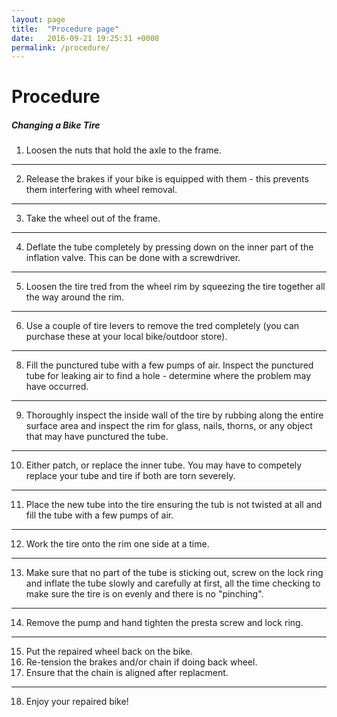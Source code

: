 ```yaml
---
layout: page
title:  "Procedure page"
date:   2016-09-21 19:25:31 +0000
permalink: /procedure/
---
```


# Procedure

##### Changing a Bike Tire
1. Loosen the nuts that hold the axle to the frame.
---
2. Release the brakes if your bike is equipped with them - this prevents them interfering with wheel removal.
---
3. Take the wheel out of the frame.
---
4. Deflate the tube completely by pressing down on the inner part of the inflation valve. This can be done with a screwdriver. 
---
5. Loosen the tire tred from the wheel rim by squeezing the tire together all the way around the rim.
---
6. Use a couple of tire levers to remove the tred completely (you can purchase these at your local bike/outdoor store).
---
8. Fill the punctured tube with a few pumps of air. Inspect the punctured tube for leaking air to find a hole - determine where the problem may have occurred.
---
9. Thoroughly inspect the inside wall of the tire by rubbing along the entire surface area and inspect the rim for glass, nails, thorns, or any object that may have punctured the tube.
---
10. Either patch, or replace the inner tube. You may have to competely replace your tube and tire if both are torn severely. 
---
11. Place the new tube into the tire ensuring the tub is not twisted at all and fill the tube with a few pumps of air.
---
12. Work the tire onto the rim one side at a time.
---
13. Make sure that no part of the tube is sticking out, screw on the lock ring and inflate the tube slowly and carefully at first, all the time checking to make sure the tire is on evenly and there is no "pinching".
---
14. Remove the pump and hand tighten the presta screw and lock ring.
---
15. Put the repaired wheel back on the bike.
 16. Re-tension the brakes and/or chain if doing back wheel.
 17. Ensure that the chain is aligned after replacment. 
 ---
18. Enjoy your repaired bike!
